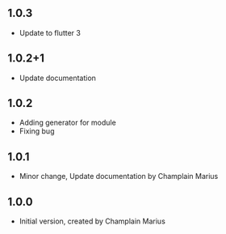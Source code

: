 ## 1.0.3
 - Update to flutter 3

## 1.0.2+1
- Update documentation

## 1.0.2
- Adding generator for module
- Fixing bug

## 1.0.1
- Minor change, Update documentation by Champlain Marius

## 1.0.0
- Initial version, created by Champlain Marius
